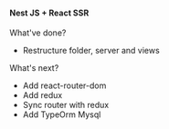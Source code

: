<h4>Nest JS + React SSR</h4>

<p>
  What've done?
  <br>
  <ul>
    <li>Restructure folder, server and views</li>
  </ul>
</p>

<p>
  What's next?
  <br>
  <ul>
    <li>Add react-router-dom</li>
    <li>Add redux</li>
    <li>Sync router with redux</li>
    <li>Add TypeOrm Mysql</li>
</p>
